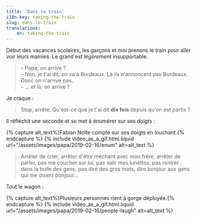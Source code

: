 ```yaml
---
title: 'Dans le train'
i18n-key: taking-the-train
slug: dans-le-train
translations:
    en: taking-the-train
---
```


Début des vacances scolaires, les garçons et moi prenons le train pour aller
voir leurs mamies. Le grand est _légèrement_ insupportable.

> – Papa, on arrive ?  
> – Non, je t'ai dit, on va à Bordeaux. Là ils n'annoncent pas Bordeaux. Donc on
> n'arrive pas.  
> – … et là, on arrive ?

Je craque :

> Stop, arrête. Qu'est-ce que je t'ai dit **dix fois** depuis qu'on est partis ?

Il réfléchit une seconde et se met à énumérer sur ses doigts :

{% capture alt_text%}Fabian Nolte compte sur ses doigts en
louchant.{% endcapture %} {% include video_as_a_gif.html.liquid
url="/assets/images/papa/2019-02-16/enum"
alt=alt_text
%}

> Arrêter de crier, arrêter d'être méchant avec mon frère, arrêter de parler,
> pas me coucher sur lui, pas salir mes lunettes, pas rentrer dans la bulle des
> gens, pas dire des gros mots, dire bonjour aux gens qui me disent bonjour…

Tout le wagon :

{% capture alt_text%}Plusieurs personnes rient à gorge déployée.{% endcapture %}
{% include video_as_a_gif.html.liquid
url="/assets/images/papa/2019-02-16/people-laugh"
alt=alt_text
%}
